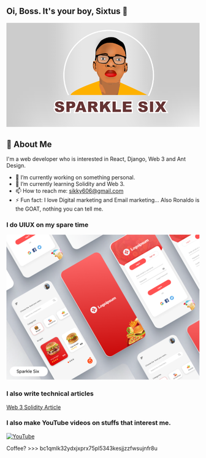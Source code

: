 ## Oi, Boss. It's your boy, Sixtus 👋
![Yours Truly](sparklehalf.PNG)


## 🚀 About Me
I'm a web developer who is interested in React, Django, Web 3 and Ant Design.
- 🔭 I’m currently working on something personal.
- 🌱 I’m currently learning Solidity and Web 3.
- 📫 How to reach me: sikky606@gmail.com
- ⚡ Fun fact: I love Digital marketing and Email marketing... Also Ronaldo is the GOAT, nothing you can tell me.

### I do UIUX on my spare time
![Yours Truly](mobile-app.png)

### I also write technical articles
[Web 3 Solidity Article](https://dev.to/sparklesix)

### I also make YouTube videos on stuffs that interest me.
[![YouTube](https://www.seekpng.com/png/full/13-133607_youtube-logo-png-youtube-logo-100-x-100.png)](https://www.youtube.com/channel/UCOEBIndIvs57G9REdqQtIwg)


Coffee? >>> bc1qmlk32ydxjxprx75pl5343kesjjzzfwsujnfr8u

<!--
**sparkle666/sparkle666** is a ✨ _special_ ✨ repository because its `README.md` (this file) appears on your GitHub profile.

Here are some ideas to get you started:

- 🔭 I’m currently working on ...
- 🌱 I’m currently learning ...
- 👯 I’m looking to collaborate on ...
- 🤔 I’m looking for help with ...
- 💬 Ask me about ...
- 📫 How to reach me: ...
- 😄 Pronouns: ...
- ⚡ Fun fact: ...
-->
